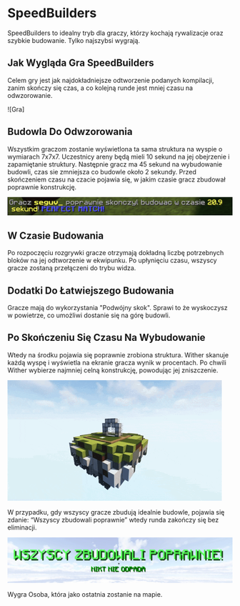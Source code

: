 # SpeedBuilders

SpeedBuilders to idealny tryb dla graczy, którzy kochają rywalizacje oraz szybkie budowanie. Tylko najszybsi wygrają.

## Jak Wygląda Gra SpeedBuilders

Celem gry jest jak najdokładniejsze odtworzenie podanych kompilacji, zanim skończy się czas, a co kolejną runde jest mniej czasu na odwzorowanie.

![Gra]

## Budowla Do Odwzorowania

Wszystkim graczom zostanie wyświetlona ta sama struktura na wyspie o wymiarach 7x7x7. Uczestnicy areny będą mieli 10 sekund na jej obejrzenie i zapamiętanie struktury. Następnie gracz ma 45 sekund na wybudowanie budowli, czas sie zmniejsza co budowle około 2 sekundy. Przed skończeniem czasu na czacie pojawia się, w jakim czasie gracz zbudował poprawnie konstrukcję.

![Wynik](/assets/speedbuilders/wynik.png)

## W Czasie Budowania

 Po rozpoczęciu rozgrywki gracze otrzymają dokładną liczbę potrzebnych bloków na jej odtworzenie w ekwipunku. Po upłynięciu czasu, wszyscy gracze zostaną przełączeni do trybu widza. 

 ## Dodatki Do Łatwiejszego Budowania
 Gracze mają do wykorzystania "Podwójny skok". Sprawi to że wyskoczysz w powietrze, co umożliwi dostanie się na górę budowli.

 ## Po Skończeniu Się Czasu Na Wybudowanie

 Wtedy na środku pojawia się poprawnie zrobiona struktura. Wither skanuje każdą wyspę i wyświetla na ekranie gracza wynik w procentach. Po chwili Wither wybierze najmniej celną konstrukcję, powodując jej zniszczenie.

 ![Destrukcja Wyspy](/assets/speedbuilders/speedbuilders-zniszczenie.gif)

 W przypadku, gdy wszyscy gracze zbudują idealnie budowle, pojawia się zdanie: “Wszyscy zbudowali poprawnie” wtedy runda zakończy się bez eliminacji.

 ![Perfect](/assets/speedbuilders/speedbuilders-nikt-nie-odpada.png)

 Wygra Osoba, która jako ostatnia zostanie na mapie. 